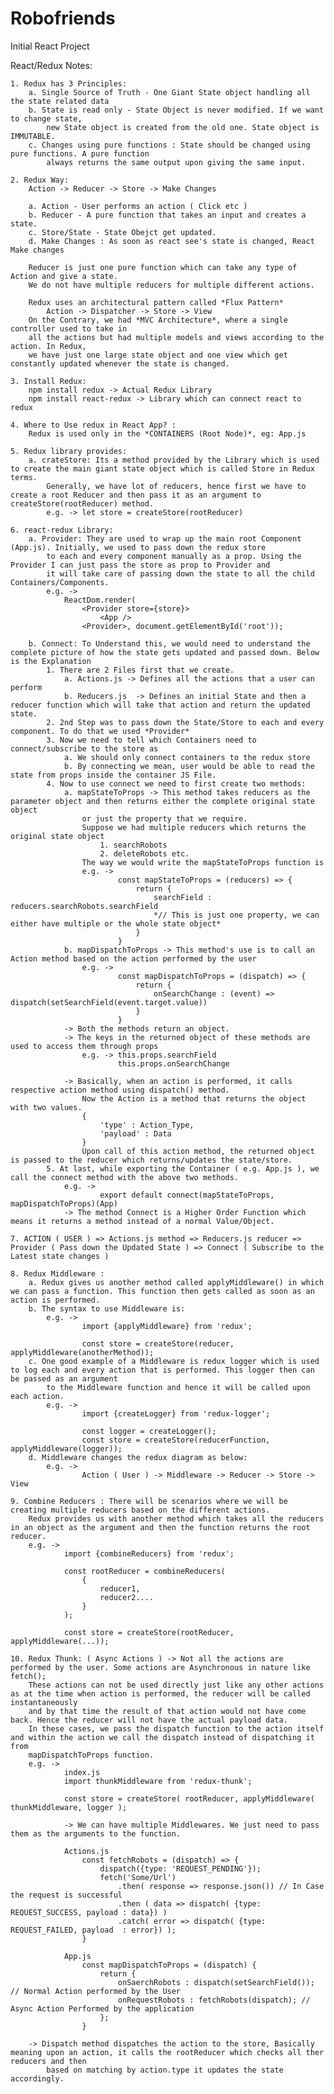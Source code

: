 # Robofriends
Initial React Project 



React/Redux Notes:

    1. Redux has 3 Principles:
        a. Single Source of Truth - One Giant State object handling all the state related data
        b. State is read only - State Object is never modified. If we want to change state,
            new State object is created from the old one. State object is IMMUTABLE.
        c. Changes using pure functions : State should be changed using pure functions. A pure function
            always returns the same output upon giving the same input.

    2. Redux Way:
        Action -> Reducer -> Store -> Make Changes

        a. Action - User performs an action ( Click etc )
        b. Reducer - A pure function that takes an input and creates a state.
        c. Store/State - State Obejct get updated.
        d. Make Changes : As soon as react see's state is changed, React Make changes

        Reducer is just one pure function which can take any type of Action and give a state.
        We do not have multiple reducers for multiple different actions.

        Redux uses an architectural pattern called *Flux Pattern*
            Action -> Dispatcher -> Store -> View
        On the Contrary, we had *MVC Architecture*, where a single controller used to take in
        all the actions but had multiple models and views according to the action. In Redux,
        we have just one large state object and one view which get constantly updated whenever the state is changed.

    3. Install Redux:
        npm install redux -> Actual Redux Library
        npm install react-redux -> Library which can connect react to redux

    4. Where to Use redux in React App? :
        Redux is used only in the *CONTAINERS (Root Node)*, eg: App.js

    5. Redux library provides:
        a. crateStore: Its a method provided by the Library which is used to create the main giant state object which is called Store in Redux terms.
            Generally, we have lot of reducers, hence first we have to create a root Reducer and then pass it as an argument to createStore(rootReducer) method.
            e.g. -> let store = createStore(rootReducer)

    6. react-redux Library:
        a. Provider: They are used to wrap up the main root Component (App.js). Initially, we used to pass down the redux store
            to each and every component manually as a prop. Using the Provider I can just pass the store as prop to Provider and
            it will take care of passing down the state to all the child Containers/Components.
            e.g. ->
                ReactDom.render(
                    <Provider store={store}>
                        <App />
                    <Provider>, document.getElementById('root'));

        b. Connect: To Understand this, we would need to understand the complete picture of how the state gets updated and passed down. Below is the Explanation
            1. There are 2 Files first that we create.
                a. Actions.js -> Defines all the actions that a user can perform
                b. Reducers.js  -> Defines an initial State and then a reducer function which will take that action and return the updated state.
            2. 2nd Step was to pass down the State/Store to each and every component. To do that we used *Provider*
            3. Now we need to tell which Containers need to connect/subscribe to the store as
                a. We should only connect containers to the redux store
                b. By connecting we mean, user would be able to read the state from props inside the container JS File.
            4. Now to use connect we need to first create two methods:
                a. mapStateToProps -> This method takes reducers as the parameter object and then returns either the complete original state object
                    or just the property that we require.
                    Suppose we had multiple reducers which returns the original state object
                        1. searchRobots
                        2. deleteRobots etc.
                    The way we would write the mapStateToProps function is
                    e.g. ->
                            const mapStateToProps = (reducers) => {
                                return {
                                    searchField : reducers.searchRobots.searchField
                                    *// This is just one property, we can either have multiple or the whole state object*
                                }
                            }
                b. mapDispatchToProps -> This method's use is to call an Action method based on the action performed by the user
                    e.g. ->
                            const mapDispatchToProps = (dispatch) => {
                                return {
                                    onSearchChange : (event) => dispatch(setSearchField(event.target.value))
                                }
                            }
                -> Both the methods return an object.
                -> The keys in the returned object of these methods are used to access them through props
                    e.g. -> this.props.searchField
                            this.props.onSearchChange

                -> Basically, when an action is performed, it calls respective action method using dispatch() method.
                    Now the Action is a method that returns the object with two values.
                    {
                        'type' : Action_Type,
                        'payload' : Data
                    }
                    Upon call of this action method, the returned object is passed to the reducer which returns/updates the state/store.
            5. At last, while exporting the Container ( e.g. App.js ), we call the connect method with the above two methods.
                e.g. ->
                        export default connect(mapStateToProps, mapDispatchToProps)(App)
                -> The method Connect is a Higher Order Function which means it returns a method instead of a normal Value/Object.

    7. ACTION ( USER ) => Actions.js method => Reducers.js reducer => Provider ( Pass down the Updated State ) => Connect ( Subscribe to the Latest state changes )

    8. Redux Middleware :
        a. Redux gives us another method called applyMiddleware() in which we can pass a function. This function then gets called as soon as an action is performed.
        b. The syntax to use Middleware is:
            e.g. ->
                    import {applyMiddleware} from 'redux';

                    const store = createStore(reducer, applyMiddleware(anotherMethod));
        c. One good example of a Middleware is redux logger which is used to log each and every action that is performed. This logger then can be passed as an argument
            to the Middleware function and hence it will be called upon each action.
            e.g. ->
                    import {createLogger} from 'redux-logger';

                    const logger = createLogger();
                    const store = createStore(reducerFunction, applyMiddleware(logger));
        d. Middleware changes the redux diagram as below:
            e.g. ->
                    Action ( User ) -> Middleware -> Reducer -> Store -> View

    9. Combine Reducers : There will be scenarios where we will be creating multiple reducers based on the different actions.
        Redux provides us with another method which takes all the reducers in an object as the argument and then the function returns the root reducer.
        e.g. ->
                import {combineReducers} from 'redux';

                const rootReducer = combineReducers(
                    {
                        reducer1,
                        reducer2....
                    }
                );

                const store = createStore(rootReducer, applyMiddleware(...));

    10. Redux Thunk: ( Async Actions ) -> Not all the actions are performed by the user. Some actions are Asynchronous in nature like fetch();
        These actions can not be used directly just like any other actions as at the time when action is performed, the reducer will be called instantaneously
        and by that time the result of that action would not have come back. Hence the reducer will not have the actual payload data.
        In these cases, we pass the dispatch function to the action itself and within the action we call the dispatch instead of dispatching it from
        mapDispatchToProps function.
        e.g. ->
                index.js
                import thunkMiddleware from 'redux-thunk';

                const store = createStore( rootReducer, applyMiddleware( thunkMiddleware, logger );

                -> We can have multiple Middlewares. We just need to pass them as the arguments to the function.

                Actions.js
                    const fetchRobots = (dispatch) => {
                        dispatch({type: 'REQUEST_PENDING'});
                        fetch('Some/Url')
                            .then( response => response.json()) // In Case the request is successful
                            .then ( data => dispatch( {type: REQUEST_SUCCESS, payload : data}) )
                            .catch( error => dispatch( {type: REQUEST_FAILED, payload  : error}) );
                    }

                App.js
                    const mapDispatchToProps = (dispatch) {
                        return {
                            onSaerchRobots : dispatch(setSearchField()); // Normal Action performed by the User
                            onRequestRobots : fetchRobots(dispatch); // Async Action Performed by the application
                        };
                    }

        -> Dispatch method dispatches the action to the store, Basically meaning upon an action, it calls the rootReducer which checks all ther reducers and then
            based on matching by action.type it updates the state accordingly.
